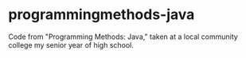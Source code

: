 # programmingmethods-java
Code from "Programming Methods: Java," taken at a local community college my senior year of high school.

